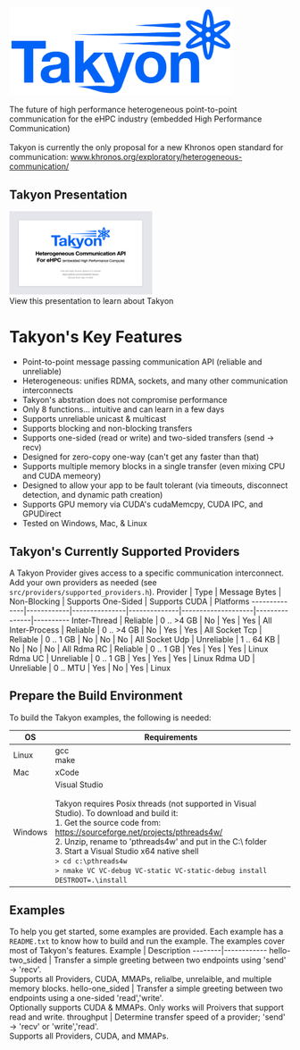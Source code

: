 <img src="docs/Takyon_Logo.png" alt="Logo" style="width:400px;"/>

The future of high performance heterogeneous point-to-point communication for the eHPC industry (embedded High Performance Communication)<br><br>
Takyon is currently the only proposal for a new Khronos open standard for communication: www.khronos.org/exploratory/heterogeneous-communication/<br>

## Takyon Presentation
<a href="Takyon_Introduction.pdf">
  <img src="docs/presentation_icon.png" alt="Takyon Introduction" width="256" height="149">
</a>
<br>
View this presentation to learn about Takyon
<br>

# Takyon's Key Features
- Point-to-point message passing communication API (reliable and unreliable)
- Heterogeneous: unifies RDMA, sockets, and many other communication interconnects
- Takyon's abstration does not compromise performance
- Only 8 functions... intuitive and can learn in a few days
- Supports unreliable unicast & multicast
- Supports blocking and non-blocking transfers
- Supports one-sided (read or write) and two-sided transfers (send -> recv)
- Designed for zero-copy one-way (can't get any faster than that)
- Supports multiple memory blocks in a single transfer (even mixing CPU and CUDA memeory)
- Designed to allow your app to be fault tolerant (via timeouts, disconnect detection, and dynamic path creation)
- Supports GPU memory via CUDA's cudaMemcpy, CUDA IPC, and GPUDirect
- Tested on Windows, Mac, & Linux

## Takyon's Currently Supported Providers
A Takyon Provider gives access to a specific communication interconnect.<br>
Add your own providers as needed (see ```src/providers/supported_providers.h```).
Provider      | Type       | Message Bytes | Non-Blocking | Supports One-Sided | Supports CUDA | Platforms
--------------|------------|---------------|--------------|--------------------|---------------|----------
Inter-Thread  | Reliable   | 0 .. >4 GB    | No           | Yes                | Yes           | All
Inter-Process | Reliable   | 0 .. >4 GB    | No           | Yes                | Yes           | All
Socket Tcp    | Reliable   | 0 .. 1 GB     | No           | No                 | No            | All
Socket Udp    | Unreliable | 1 .. 64 KB    | No           | No                 | No            | All
Rdma RC       | Reliable   | 0 .. 1 GB     | Yes          | Yes                | Yes           | Linux
Rdma UC       | Unreliable | 0 .. 1 GB     | Yes          | Yes                | Yes           | Linux
Rdma UD       | Unreliable | 0 .. MTU      | Yes          | No                 | Yes           | Linux

## Prepare the Build Environment
To build the Takyon examples, the following is needed:

OS | Requirements
--------|------------
Linux | gcc <br> make
Mac | xCode
Windows | Visual Studio<br><br> Takyon requires Posix threads (not supported in Visual Studio). To download and build it:<br> 1. Get the source code from: https://sourceforge.net/projects/pthreads4w/ <br> 2. Unzip, rename to 'pthreads4w' and put in the C:\ folder <br> 3. Start a Visual Studio x64 native shell <br> ```> cd c:\pthreads4w``` <br> ```> nmake VC VC-debug VC-static VC-static-debug install DESTROOT=.\install```

## Examples
To help you get started, some examples are provided. Each example has a ```README.txt``` to know how to build and run the example. The examples cover most of Takyon's features.
Example | Description
--------|------------
hello-two_sided | Transfer a simple greeting between two endpoints using 'send' -> 'recv'.<br>Supports all Providers, CUDA, MMAPs, relialbe, unrelaible, and multiple memory blocks.
hello-one_sided | Transfer a simple greeting between two endpoints using a one-sided 'read','write'.<br>Optionally supports CUDA & MMAPs. Only works will Proivers that support read and write.
throughput | Determine transfer speed of a provider; 'send' -> 'recv' or 'write','read'.<br>Supports all Providers, CUDA, and MMAPs.

